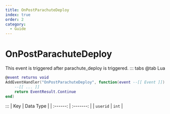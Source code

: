 ```yaml
---
title: OnPostParachuteDeploy
index: true
order: 2
category:
  - Guide
---
```


# OnPostParachuteDeploy
This event is triggered after parachute_deploy is triggered.
::: tabs
@tab Lua
```lua
@event returns void
AddEventHandler("OnPostParachuteDeploy", function(event --[[ Event ]])
    --[[ ... ]]
    return EventResult.Continue
end)
```

:::
|    Key   | Data Type |
| :------: | :-------: |
| `userid` |   `int`   |